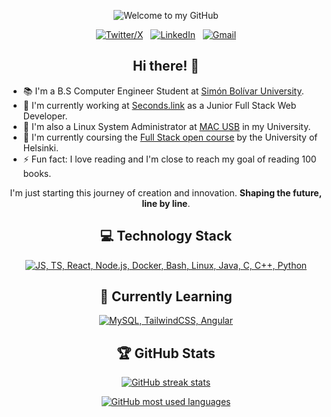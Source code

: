 <div align="center">

![Welcome to my GitHub](https://img.shields.io/badge/Welcome%20to%20my%20Github-00000F?style=for-the-badge&logo=github&logoColor=white)

[![Twitter/X](https://skillicons.dev/icons?i=twitter)](https://twitter.com/lm_isea) &nbsp;
[![LinkedIn](https://skillicons.dev/icons?i=linkedin)](https://www.linkedin.com/in/luis-miguel-isea/) &nbsp;
[![Gmail](https://skillicons.dev/icons?i=gmail)](mailto:isea.luis.miguel@gmail.com?subject=Hello%20Luis,%20From%20Github)

## Hi there! 👋

</div>

- 📚 I'm a B.S Computer Engineer Student at [Simón Bolívar University](https://www.linkedin.com/school/universidad-simon-bolivar/).
- 🔭 I'm currently working at [Seconds.link](https://www.linkedin.com/company/seconds-inc/) as a Junior Full Stack Web Developer.
- 🔧 I'm also a Linux System Administrator at [MAC USB](https://github.com/MAC-USB) in my University.
- 🌱 I'm currently coursing the [Full Stack open course](https://fullstackopen.com/en/) by the University of Helsinki.
- ⚡ Fun fact: I love reading and I'm close to reach my goal of reading 100 books.

<div align="center">

I'm just starting this journey of creation and innovation. **Shaping the future, line by line**.

## 💻 Technology Stack

[![JS, TS, React, Node.js, Docker, Bash, Linux, Java, C, C++, Python](https://skillicons.dev/icons?i=js,ts,react,nodejs,docker,bash,linux,java,c,cpp,python)](https://skillicons.dev)

## 📖 Currently Learning

[![MySQL, TailwindCSS, Angular](https://skillicons.dev/icons?i=mysql,tailwindcss,angular)](https://skillicons.dev)

## 🏆 GitHub Stats

[![GitHub streak stats](https://github-readme-streak-stats.herokuapp.com/?user=lmisea&theme=catppuccin-mocha)](https://git.io/streak-stats)

[![GitHub most used languages](https://github-readme-stats-delta-plum.vercel.app/api/top-langs/?username=lmisea&theme=react&title_color=CBA6F7&bg_color=1E1E2E&layout=compact)](https://github.com/anuraghazra/github-readme-stats)

</div>
